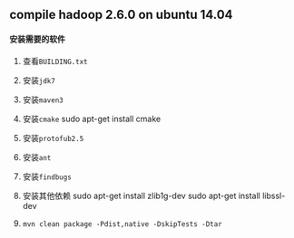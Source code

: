 ## compile hadoop 2.6.0 on ubuntu 14.04

#### 安装需要的软件

1. 查看`BUILDING.txt`
2. 安装`jdk7`
3. 安装`maven3`
4. 安装`cmake`
        sudo apt-get install cmake
5. 安装`protofub2.5`

6. 安装`ant`

7. 安装`findbugs`

8. 安装其他依赖
        sudo apt-get install zlib1g-dev
        sudo apt-get install libssl-dev
9. `mvn clean package -Pdist,native -DskipTests -Dtar`
